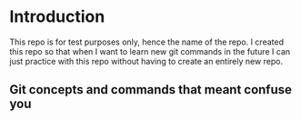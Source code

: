 # Introduction

This repo is for test purposes only, hence the name of the repo. I created this repo so that when I want to learn new git commands in the future I can just practice with this repo without having to create an entirely new repo.

## Git concepts and commands that meant confuse you
